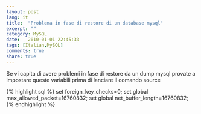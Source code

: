 ```yaml
---
layout: post
lang: it
title:  "Problema in fase di restore di un database mysql"
excerpt: ""
category: MySQL
date:   2010-01-01 22:45:33
tags: [Italian,MySQL]
comments: true
share: true
---
```


Se vi capita di avere problemi in fase di restore da un dump mysql provate a impostare queste variabili prima di lanciare il comando source

{% highlight sql %}
set foreign_key_checks=0;
set global max_allowed_packet=16760832;
set global net_buffer_length=16760832;
{% endhighlight %}

